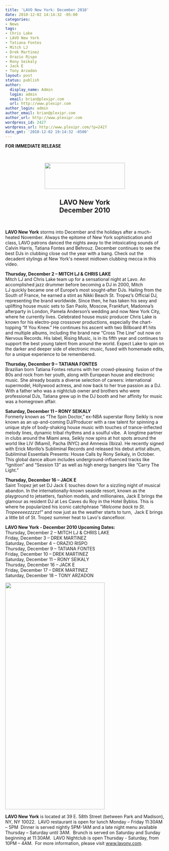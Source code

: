 ```yaml
---
title: 'LAVO New York: December 2010'
date: 2010-12-02 14:14:32 -05:00
categories:
- News
tags:
- Chris Lake
- LAVO New York
- Tatiana Fontes
- Mitch LJ
- Drek Martinez
- Orazio Rispo
- Rony Seikaly
- Jack E
- Tony Arzadon
layout: post
status: publish
author:
  display_name: Admin
  login: admin
  email: brian@plexipr.com
  url: http://www.plexipr.com
author_login: admin
author_email: brian@plexipr.com
author_url: http://www.plexipr.com
wordpress_id: 2427
wordpress_url: http://www.plexipr.com/?p=2427
date_gmt: '2010-12-02 19:14:32 -0500'
---
```


<p><strong>FOR IMMEDIATE RELEASE</strong></p>
<p><strong><br />
</strong></p>
<div style="text-align: center;"><img class="aligncenter" src="http://img2.ymlp163.com/plexipr_LAVOlogo.jpg" alt="" width="254" height="83" /></div>
<h2 style="text-align: center;"><strong>LAVO New York</strong><strong><br />
December 2010 </strong></h2>
<div><strong><br />
</strong></div>
<div>
<p><strong>LAVO New York</strong> storms into December and the holidays after a much-heated November. Always the epitome of New York sophistication and class, LAVO patrons danced the nights away to the intoxicating sounds of Calvin Harris, Tatiana Fontes and Behrouz. December continues to see the best DJs in clubbing close out the year with a bang. Check out the decadent stylings at New York's newest midtown clubbing mecca in this video.</p>
</div>
<div>
<p><strong>Thursday, December 2 – MITCH LJ &amp; CHRIS LAKE</strong><br />
Mitch LJ and Chris Lake team up for a sensational night at Lavo. An accomplished jazz drummer before becoming a DJ in 2000, Mitch LJ quickly became one of Europe’s most sought-after DJs. Hailing from the South of France, he earned a stint as Nikki Beach St. Tropez’s Official DJ, representing the brand worldwide. Since then, he has taken his sexy and uplifting house music sets to San Paolo, Moscow, Frankfurt, Madonna’s afterparty in London, Pamela Anderson’s wedding and now New York City, where he currently lives. Celebrated house music producer Chris Lake is known for his electro-pop crossover productions, especially the chart-topping “If You Knew.” He continues his ascent with two Billboard #1 hits and multiple albums, including the brand new “Cross The Line” out now on Nervous Records. His label, Rising Music, is in its fifth year and continues to support the best young talent from around the world. Expect Lake to spin on the darker and deeper side of electronic music, fused with homemade edits, for a unique experience to be remembered.</p>
</div>
<div>
<p><strong>Thursday, December 9 – TATIANA FONTES</strong><br />
Brazilian born Tatiana Fontes returns with her crowd-pleasing  fusion of the 80s and rock from her youth, along with European house and electronic music. She already boasts a diverse selection of careers: international supermodel, Hollywood actress, and now back to her true passion as a DJ. With a father who was a nightclub owner and brothers who were professional DJs, Tatiana grew up in the DJ booth and her affinity for music was a homegrown affair.</p>
</div>
<div>
<p><strong>Saturday, December 11 – RONY SEIKALY</strong><br />
Formerly known as “The Spin Doctor,” ex-NBA superstar Rony Seikly is now known as an up-and-coming DJ/Producer with a raw talent for spinning a unique style of body-shaking house music with touches of trance-inflected melody lines, dynamic tribal rhythms and a soulful vibe.  A longtime partner in clubs around the Miami area, Seikly now spins at hot spots around the world like LIV (Miami), Pacha (NYC) and Amnesia (Ibiza). He recently signed with Erick Morillo’s Subliminal Records and released his debut artist album, Subliminal Essentials Presents: House Calls by Rony Seikaly, in October. This global dance album includes underground-influenced tracks like “Ignition” and “Session 13” as well as high energy bangers like “Carry The Light.”</p>
</div>
<div>
<p><strong>Thursday, December 16 – JACK E</strong><br />
Saint Tropez jet set DJ Jack E touches down for a sizzling night of musical abandon. In the internationally-known seaside resort, known as the playground to jetsetters, fashion models, and millionaires, Jack E brings the glamour as resident DJ at Les Caves du Roy in the Hotel Byblos. This is where he popularized his iconic catchphrase <em>"Welcome back to St. Tropeeeeezzzzz!"</em> and now just as the weather starts to turn,  Jack E brings a little bit of St. Tropez summer heat to Lavo's dancefloor.</p>
</div>
<div>
<p><strong>LAVO New York - December 2010 Upcoming Dates:</strong><br />
Thursday, December 2 – MITCH LJ &amp; CHRIS LAKE<br />
Friday, December 3 – DREK MARTINEZ<br />
Saturday, December 4 – ORAZIO RISPO<br />
Thursday, December 9 – TATIANA FONTES<br />
Friday, December 10 – DREK MARTINEZ<br />
Saturday, December 11 – RONY SEIKALY<br />
Thursday, December 16 – JACK E<br />
Friday, December 17 – DREK MARTINEZ<br />
Saturday, December 18 – TONY ARZADON</p>
</div>
<div>
<p><img class="aligncenter" src="http://img2.ymlp163.com/plexipr_LavoDecember2010.jpg" alt="" width="315" height="720" /></p>
</div>
<div>
<p><strong>LAVO New York</strong> is located at 39 E. 58th Street (between Park and Madison), NY, NY 10022.  LAVO restaurant is open for lunch Monday – Friday 11:30AM – 5PM  Dinner is served nightly 5PM-1AM and a late night menu available Thursday – Saturday until 3AM.  Brunch is served on Saturday and Sunday beginning at 11:30AM.  LAVO Nightclub is open Thursday - Saturday, from 10PM – 4AM.  For more information, please visit <a href="http://t.ymlp163.com/qwhjaxamwbacauwmqagaqmse/click.php" target="_blank">www.lavony.com</a>.</p>
</div>
